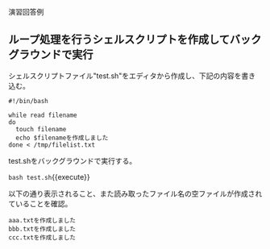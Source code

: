 演習回答例  
## ループ処理を行うシェルスクリプトを作成してバックグラウンドで実行  
シェルスクリプトファイル"test.sh"をエディタから作成し、下記の内容を書き込む。  

```
#!/bin/bash

while read filename
do
  touch filename 
  echo $filenameを作成しました
done < /tmp/filelist.txt

```

test.shをバックグラウンドで実行する。  

`bash test.sh`{{execute}}

以下の通り表示されること、また読み取ったファイル名の空ファイルが作成されていることを確認。

```
aaa.txtを作成しました
bbb.txtを作成しました
ccc.txtを作成しました
```